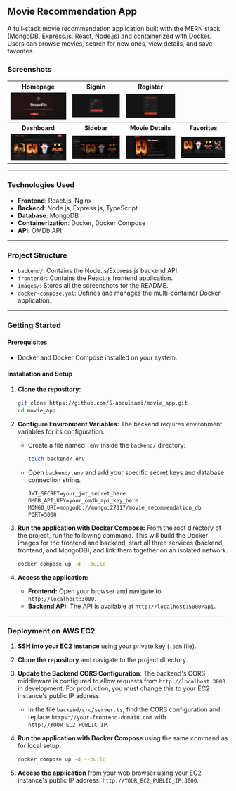 ## Movie Recommendation App

A full-stack movie recommendation application built with the MERN stack (MongoDB, Express.js, React, Node.js) and containerized with Docker. Users can browse movies, search for new ones, view details, and save favorites.

### Screenshots

<table>
  <tr>
    <th>Homepage</th>
    <th>Signin</th>
    <th>Register</th>
  </tr>
  <tr>
    <td><img src="https://raw.githubusercontent.com/5-abdulsami/movie_app/main/images/homepage.png" width="400"></td>
    <td><img src="https://raw.githubusercontent.com/5-abdulsami/movie_app/main/images/signin.png" width="400"></td>
    <td><img src="https://raw.githubusercontent.com/5-abdulsami/movie_app/main/images/register.png" width="400"></td>
  </tr>
  <tr>
    <th>Dashboard</th>
    <th>Sidebar</th>
    <th>Movie Details</th>
    <th>Favorites</th>
  </tr>
  <tr>
    <td><img src="https://raw.githubusercontent.com/5-abdulsami/movie_app/main/images/dashboard.png" width="300"></td>
    <td><img src="https://raw.githubusercontent.com/5-abdulsami/movie_app/main/images/sidebar.png" width="300"></td>
    <td><img src="https://raw.githubusercontent.com/5-abdulsami/movie_app/main/images/movie_details.png" width="300"></td>
    <td><img src="https://raw.githubusercontent.com/5-abdulsami/movie_app/main/images/favorites.png" width="300"></td>
  </tr>
</table>


-----

### Technologies Used

  * **Frontend**: React.js, Nginx
  * **Backend**: Node.js, Express.js, TypeScript
  * **Database**: MongoDB
  * **Containerization**: Docker, Docker Compose
  * **API**: OMDb API

-----

### Project Structure

  * `backend/`: Contains the Node.js/Express.js backend API.
  * `frontend/`: Contains the React.js frontend application.
  * `images/`: Stores all the screenshots for the README.
  * `docker-compose.yml`: Defines and manages the multi-container Docker application.

-----

### Getting Started

#### Prerequisites

  * Docker and Docker Compose installed on your system.

#### Installation and Setup

1.  **Clone the repository:**

    ```bash
    git clone https://github.com/5-abdulsami/movie_app.git
    cd movie_app
    ```

2.  **Configure Environment Variables:**
    The backend requires environment variables for its configuration.

      * Create a file named `.env` inside the `backend/` directory:
        ```bash
        touch backend/.env
        ```
      * Open `backend/.env` and add your specific secret keys and database connection string.
        ```
        JWT_SECRET=your_jwt_secret_here
        OMDB_API_KEY=your_omdb_api_key_here
        MONGO_URI=mongodb://mongo:27017/movie_recommendation_db
        PORT=5000
        ```

3.  **Run the application with Docker Compose:**
    From the root directory of the project, run the following command. This will build the Docker images for the frontend and backend, start all three services (backend, frontend, and MongoDB), and link them together on an isolated network.

    ```bash
    docker compose up -d --build
    ```

4.  **Access the application:**

      * **Frontend:** Open your browser and navigate to `http://localhost:3000`.
      * **Backend API:** The API is available at `http://localhost:5000/api`.

-----

### Deployment on AWS EC2

1.  **SSH into your EC2 instance** using your private key (`.pem` file).

2.  **Clone the repository** and navigate to the project directory.

3.  **Update the Backend CORS Configuration**:
    The backend's CORS middleware is configured to allow requests from `http://localhost:3000` in development. For production, you must change this to your EC2 instance's public IP address.

      * In the file `backend/src/server.ts`, find the CORS configuration and replace `https://your-frontend-domain.com` with `http://YOUR_EC2_PUBLIC_IP`.

4.  **Run the application with Docker Compose** using the same command as for local setup:

    ```bash
    docker compose up -d --build
    ```

5.  **Access the application** from your web browser using your EC2 instance's public IP address: `http://YOUR_EC2_PUBLIC_IP:3000`.
